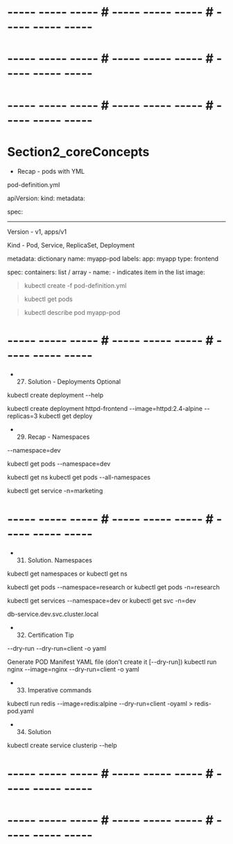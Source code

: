 # ----- ----- ----- # ----- ----- ----- # ----- ----- ----- #
# ----- ----- ----- # ----- ----- ----- # ----- ----- ----- #

# ----- ----- ----- # ----- ----- ----- # ----- ----- ----- #
# Section2_coreConcepts

* Recap - pods with YML

pod-definition.yml 

apiVersion:
kind:
metadata:

spec:

---

Version -   v1, apps/v1

Kind -      Pod, Service, ReplicaSet, Deployment 

metadata:                   dictionary
    name: myapp-pod 
    labels:
        app: myapp
        type: frontend

spec:
    containers:             list / array
        - name:             - indicates item in the list
          image:   

> kubectl create -f pod-definition.yml 

> kubectl get pods 

> kubectl describe pod myapp-pod


# ----- ----- ----- # ----- ----- ----- # ----- ----- ----- #
- 27. Solution - Deployments Optional

kubectl create deployment --help 

kubectl create deployment httpd-frontend --image=httpd:2.4-alpine --replicas=3
kubectl get deploy 

- 29. Recap - Namespaces 

--namespace=dev

kubectl get pods --namespace=dev

kubectl get ns 
kubectl get pods --all-namespaces

kubectl get service -n=marketing 


# ----- ----- ----- # ----- ----- ----- # ----- ----- ----- #

- 31. Solution. Namespaces

kubectl get namespaces
or
kubectl get ns 

kubectl get pods --namespace=research
or
kubectl get pods -n=research

kubectl get services --namespace=dev
or
kubectl get svc -n=dev

db-service.dev.svc.cluster.local

- 32. Certification Tip

--dry-run
--dry-run=client 
-o yaml

Generate POD Manifest YAML file (don't create it [--dry-run])
kubectl run nginx --image=nginx --dry-run=client -o yaml

- 33. Imperative commands 

kubectl run redis --image=redis:alpine --dry-run=client -oyaml > redis-pod.yaml 

- 34. Solution

kubectl create service clusterip --help

# ----- ----- ----- # ----- ----- ----- # ----- ----- ----- #



# ----- ----- ----- # ----- ----- ----- # ----- ----- ----- #






